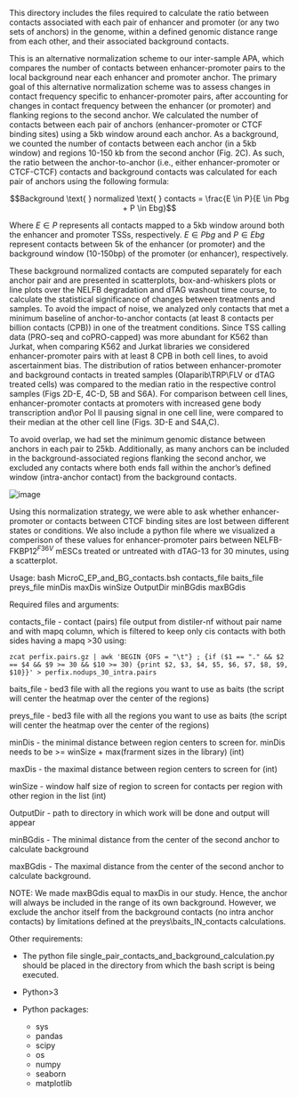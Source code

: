 This directory includes the files required to calculate the ratio between contacts associated with each pair of enhancer
and promoter (or any two sets of anchors) in the genome, within a defined genomic distance range from each other, and their 
associated background contacts. 

This is an alternative normalization scheme to our inter-sample APA, which compares the number of contacts between enhancer-promoter pairs to the local background near each enhancer and promoter anchor. The primary goal of this alternative normalization scheme was to assess changes in contact frequency specific to enhancer-promoter pairs, after accounting for changes in contact frequency between the enhancer (or promoter) and flanking regions to the second anchor. We calculated the number of contacts between each pair of anchors (enhancer-promoter or CTCF binding sites) using a 5kb window around each anchor. As a background, we counted  the number of contacts between each anchor (in a 5kb window) and regions 10-150 kb from the second anchor (Fig. 2C). As such, the ratio between the anchor-to-anchor (i.e., either enhancer-promoter or CTCF-CTCF) contacts and background contacts was calculated for each pair of anchors using the following formula:

$$Background \text{ } normalized  \text{ } contacts = \frac{E \in P}{E \in Pbg + P \in Ebg}$$

Where $E \in P$ represents all contacts mapped to a 5kb window around both the enhancer and promoter TSSs, respectively. $E \in Pbg$ and $P \in Ebg$ represent contacts between 5k of the enhancer (or promoter) and the background window (10-150bp) of the promoter (or enhancer), respectively.

These background normalized contacts are computed separately for each anchor pair and are presented in scatterplots, box-and-whiskers plots or line plots over the NELFB degradation and dTAG washout time course, to calculate the statistical significance of changes between treatments and samples. To avoid the impact of noise, we analyzed only contacts that met a minimum baseline of anchor-to-anchor contacts (at least 8 contacts per billion contacts (CPB)) in one of the treatment conditions. Since TSS calling data (PRO-seq and coPRO-capped) was more abundant for K562 than Jurkat, when comparing K562 and Jurkat libraries we considered enhancer-promoter pairs with at least 8 CPB in both cell lines, to avoid ascertainment bias. The distribution of ratios between enhancer-promoter and background contacts in treated samples (Olaparib\TRP\FLV or dTAG treated cells) was compared to the median ratio in the respective control samples (Figs 2D-E, 4C-D, 5B and S6A). For comparison between cell lines, enhancer-promoter contacts at promoters with increased gene body transcription and\or Pol II pausing signal in one cell line, were compared to their median at the other cell line (Figs. 3D-E and S4A,C).

To avoid overlap, we had set the minimum genomic distance between anchors in each pair to 25kb. Additionally, as many anchors can be included in the background-associated regions flanking the second anchor, we excluded any contacts where both ends fall within the anchor’s defined window (intra-anchor contact) from the background contacts.   


![image](https://user-images.githubusercontent.com/47452349/187677535-e9bde4ff-0365-4bfa-8235-d375a74100b0.png)

Using this normalization strategy, we were able to ask whether enhancer-promoter or contacts between CTCF binding sites are 
lost between different states or conditions. We also include a python file where we visualized a comperison of these values 
for enhancer-promoter pairs between $\text{NELFB-FKBP12}^{F36V}$ mESCs treated or untreated with dTAG-13 for 30 minutes, using a scatterplot.

Usage:
    bash MicroC_EP_and_BG_contacts.bsh contacts_file baits_file preys_file minDis maxDis winSize OutputDir minBGdis maxBGdis
    
Required files and arguments:

contacts_file - contact (pairs) file output from distiler-nf without pair name and with mapq column, which is filtered to keep only cis contacts with both sides having a mapq >30 using:

    zcat perfix.pairs.gz | awk 'BEGIN {OFS = "\t"} ; {if ($1 == "." && $2 == $4 && $9 >= 30 && $10 >= 30) {print $2, $3, $4, $5, $6, $7, $8, $9, $10}}' > perfix.nodups_30_intra.pairs

baits_file - bed3 file with all the regions you want to use as baits (the script will center the heatmap over the center of the regions)

preys_file - bed3 file with all the regions you want to use as baits (the script will center the heatmap over the center of the regions)

minDis - the minimal distance between region centers to screen for. minDis needs to be >= winSize + max(frarment sizes in the library) (int)

maxDis - the maximal distance between region centers to screen for (int)

winSize - window half size of region to screen for contacts per region with other region in the list (int)

OutputDir - path to directory in which work will be done and output will appear

minBGdis - The minimal distance from the center of the second anchor to calculate background

maxBGdis - The maximal distance from the center of the second anchor to calculate background. 

NOTE: We made maxBGdis equal to maxDis in our study. Hence, the anchor will always be included in the range of its own background. However, we exclude the anchor itself from the background contacts (no intra anchor contacts) by limitations defined at the preys\baits_IN_contacts calculations.

Other requirements:

* The python file single_pair_contacts_and_background_calculation.py should be placed in the directory from which the bash script is being executed.

* Python>3

* Python packages:
  * sys
  * pandas
  * scipy
  * os
  * numpy
  * seaborn
  * matplotlib
